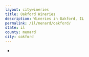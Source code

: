 ```yaml
---
layout: citywineries
title: Oakford Wineries
description: Wineries in Oakford, IL
permalink: /il/menard/oakford/
state: il
county: menard
city: oakford
---
```

-
